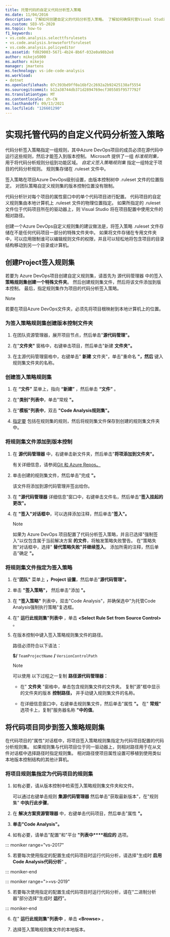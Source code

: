 ```yaml
---
title: 托管代码的自定义代码分析签入策略
ms.date: 11/04/2016
description: 了解如何创建自定义的代码分析签入策略。 了解如何确保托管Visual Studio符合项目Azure DevOps策略。
ms.custom: SEO-VS-2020
ms.topic: how-to
f1_keywords:
- vs.code.analysis.selecttfsrulesets
- vs.code.analysis.browsefortfsruleset
- vs.code.analysis.policyeditor
ms.assetid: fd029003-5671-4b24-8b6f-032e0a98b2e8
author: mikejo5000
ms.author: mikejo
manager: jmartens
ms.technology: vs-ide-code-analysis
ms.workload:
- dotnet
ms.openlocfilehash: 07c393bd9ff0a16bf2c2692a2b92425138af5554
ms.sourcegitcommit: b12a38744db371d2894769ecf305585f9577792f
ms.translationtype: MT
ms.contentlocale: zh-CN
ms.lasthandoff: 09/13/2021
ms.locfileid: "126601290"
---
```

# <a name="implement-custom-code-analysis-check-in-policies-for-managed-code"></a>实现托管代码的自定义代码分析签入策略

代码分析签入策略指定一组规则，其中Azure DevOps项目的成员必须在源代码中运行这些规则，然后才能签入到版本控制。 Microsoft 提供了一组 *标准规则集，* 用于将代码分析规则分组到功能区域。 *自定义签入策略规则集* 指定一组特定于项目的代码分析规则。 规则集存储在 .ruleset 文件中。

签入策略在项目Azure DevOps级别设置，由版本控制树中 .ruleset 文件的位置指定。 对团队策略自定义规则集的版本控制位置没有限制。

代码分析针对每个项目的属性窗口中的单个代码项目进行配置。 代码项目的自定义规则集由本地计算机上 .ruleset 文件的物理位置指定。 如果所指定的 .ruleset 文件位于代码项目所在的驱动器上，则 Visual Studio 将在项目配置中使用文件的相对路径。

创建一个Azure DevOps自定义规则集的建议做法是，将签入策略 .ruleset 文件存储在不是任何代码项目一部分的特殊文件夹中。 如果将文件存储在专用文件夹中，可以应用限制谁可以编辑规则文件的权限，并且可以轻松地将包含项目的目录结构移动到另一个目录或计算机。

## <a name="create-the-project-custom-check-in-rule-set"></a>创建Project签入规则集

若要为 Azure DevOps项目创建自定义规则集，请首先为 源代码管理器 中的签入 **策略规则集创建一个特殊文件夹**。 然后创建规则集文件，然后将该文件添加到版本控制。 最后，指定规则集作为项目的代码分析签入策略。

> [!NOTE]
> 若要在项目Azure DevOps文件夹，必须先将项目根映射到本地计算机上的位置。

### <a name="to-create-the-version-control-folder-for-the-check-in-policy-rule-set"></a>为签入策略规则集创建版本控制文件夹

1. 在团队资源管理器，展开项目节点，然后单击"**源代码管理"。**

2. 在"**文件夹"** 窗格中，右键单击项目，然后单击"新建 **文件夹"。**

3. 在主源代码管理窗格中，右键单击" **新建** 文件夹"，单击"重命名 **"，然后** 键入规则集文件夹的名称。

### <a name="to-create-the-check-in-policy-rule-set"></a>创建签入策略规则集

1. 在 **“文件”** 菜单上，指向 **“新建”** ，然后单击 **“文件”** 。

2. 在"**类别"列表中**，单击"常规 **"。**

3. 在"**模板"列表中**，双击 **"Code Analysis规则集"。**

4. [指定要](../code-quality/how-to-create-a-custom-rule-set.md) 包括在规则集的规则，然后将规则集文件保存到创建的规则集文件夹中。

### <a name="to-add-the-rule-set-file-to-version-control"></a>将规则集文件添加到版本控制

1. 在 **源代码管理器** 中，右键单击新文件夹，然后单击"**将项添加到文件夹"。**

     有关详细信息，请参阅[Git 和 Azure Repos。](/azure/devops/repos/git/overview?view=vsts&preserve-view=true)

2. 单击创建的规则集文件，然后单击"完成 **"。**

     该文件将添加到源代码管理并签出给你。

3. 在 **"源代码管理器** 详细信息"窗口中，右键单击文件名，然后单击"**签入挂起的更改"。**

4. 在 **"签入"对话框中**，可以选择添加注释，然后单击"**签入"。**

    > [!NOTE]
    > 如果为 Azure DevOps 项目配置了代码分析签入策略，并且已选择"强制签入"以仅包含属于当前解决方案 **的文件**，将触发策略失败警告。 在"策略失败"对话框中，选择" **替代策略失败"并继续签入**。 添加所需的注释，然后单击"确定 **"。**

### <a name="to-specify-the-rule-set-file-as-the-check-in-policy"></a>将规则集文件指定为签入策略

1. 在"**团队"** 菜单上 **，Project 设置**，然后单击"**源代码管理"。**

2. 单击 **"签入策略"，** 然后单击"添加 **"。**

3. 在 **"签入策略"** 列表中，双击"Code Analysis"，并确保选中"为托管Code Analysis强制执行策略"复选框。 

4. 在" **运行此规则集"列表中** ，单击 **\<Select Rule Set from Source Control>** 。

5. 在版本控制中键入签入策略规则集文件的路径。

     路径必须符合以下语法：

     **$/** `TeamProjectName` **/** `VersionControlPath`

    > [!NOTE]
    > 可以使用 以下过程之一复制 **路径源代码管理器：**

    - 在" **文件夹** "窗格中，单击包含规则集文件的文件夹。 复制"源"框中显示的文件夹的版本 **控制路径，** 并手动键入规则集文件的名称。

    - 在详细信息窗口中，右键单击规则集文件，然后单击"属性 **"。** 在" **常规"** 选项卡上，复制"服务器名称 **"中的值**。

## <a name="synchronize-code-projects-to-the-check-in-policy-rule-set"></a>将代码项目同步到签入策略规则集

在代码项目的"属性"对话框中，将项目签入策略规则集指定为代码项目配置的代码分析规则集。 如果规则集与代码项目位于同一驱动器上，则相对路径用于在从文件对话框中选择路径时指定规则集。 相对路径使项目属性设置可移植到使用类似本地版本控制结构的其他计算机。

### <a name="to-specify-a-project-rule-set-as-the-rule-set-of-a-code-project"></a>将项目规则集指定为代码项目的规则集

1. 如有必要，请从版本控制中检索签入策略规则集文件夹和文件。

   可以通过右键单击规则 **集源代码管理器** 然后单击"获取最新版本"，在"规则集" **中执行此步骤**。

2. 在 **解决方案资源管理器** 中，右键单击代码项目，然后单击"属性 **"。**

3. **单击"Code Analysis"。**

4. 如有必要，请单击"配置"和"平台 **"列表中****相应的** 选项。

::: moniker range="vs-2017"

5. 若要每次使用指定的配置生成代码项目时运行代码分析，请选择"生成时 **启用Code Analysis代码分析**" 。

::: moniker-end

::: moniker range=">=vs-2019"

5. 若要每次使用指定的配置生成代码项目时运行代码分析，请在"二进制分析器"部分选择"生成时 **运行**"。

::: moniker-end

6. 在" **运行此规则集"列表中** ，单击 **\<Browse>** 。

8. 选择签入策略规则集文件的本地版本。
